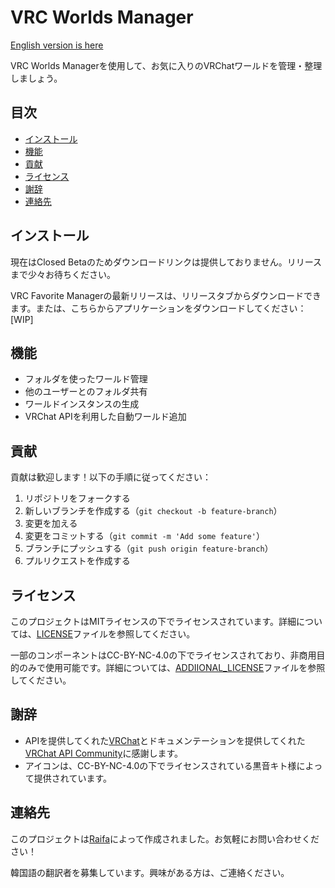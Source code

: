# VRC Worlds Manager

[English version is here](./README.md)

VRC Worlds Managerを使用して、お気に入りのVRChatワールドを管理・整理しましょう。

## 目次
- [インストール](#インストール)
- [機能](#機能)
- [貢献](#貢献)
- [ライセンス](#ライセンス)
- [謝辞](#謝辞)
- [連絡先](#連絡先)

## インストール

現在はClosed Betaのためダウンロードリンクは提供しておりません。リリースまで少々お待ちください。


VRC Favorite Managerの最新リリースは、リリースタブからダウンロードできます。または、こちらからアプリケーションをダウンロードしてください：
[WIP]

## 機能

- フォルダを使ったワールド管理
- 他のユーザーとのフォルダ共有
- ワールドインスタンスの生成
- VRChat APIを利用した自動ワールド追加

## 貢献

貢献は歓迎します！以下の手順に従ってください：

1. リポジトリをフォークする
2. 新しいブランチを作成する（`git checkout -b feature-branch`）
3. 変更を加える
4. 変更をコミットする（`git commit -m 'Add some feature'`）
5. ブランチにプッシュする（`git push origin feature-branch`）
6. プルリクエストを作成する

## ライセンス

このプロジェクトはMITライセンスの下でライセンスされています。詳細については、[LICENSE](LICENSE)ファイルを参照してください。

一部のコンポーネントはCC-BY-NC-4.0の下でライセンスされており、非商用目的のみで使用可能です。詳細については、[ADDIIONAL_LICENSE](ADDITIONAL_LICENSE)ファイルを参照してください。

## 謝辞

- APIを提供してくれた[VRChat](https://hello.vrchat.com/)とドキュメンテーションを提供してくれた[VRChat API Community](https://github.com/vrchatapi)に感謝します。
- アイコンは、CC-BY-NC-4.0の下でライセンスされている黒音キト様によって提供されています。

## 連絡先

このプロジェクトは[Raifa](https://x.com/raifa_trtr)によって作成されました。お気軽にお問い合わせください！

韓国語の翻訳者を募集しています。興味がある方は、ご連絡ください。
